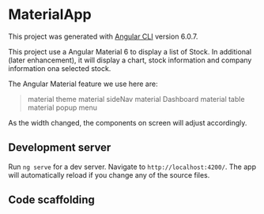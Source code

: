 # MaterialApp

This project was generated with [Angular CLI](https://github.com/angular/angular-cli) version 6.0.7.

This project use a Angular Material 6 to display a list of Stock.  In additional (later enhancement), it will display a chart, stock information and company information ona selected stock.

The Angular Material feature we use here are:
> material theme
> material sideNav
> material Dashboard
> material table
> material popup menu

As the width changed, the components on screen will adjust accordingly.

## Development server

Run `ng serve` for a dev server. Navigate to `http://localhost:4200/`. The app will automatically reload if you change any of the source files.

## Code scaffolding

